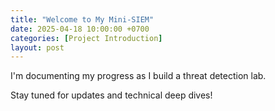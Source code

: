 ```yaml
---
title: "Welcome to My Mini-SIEM"
date: 2025-04-18 10:00:00 +0700
categories: [Project Introduction]
layout: post
---
```


I'm documenting my progress as I build a threat detection lab.

Stay tuned for updates and technical deep dives!
